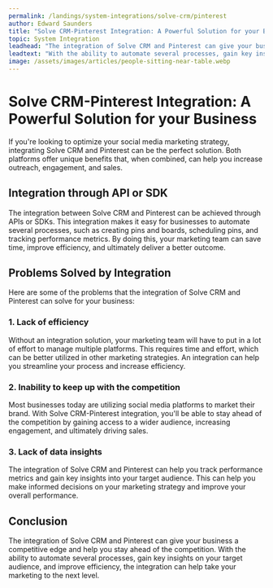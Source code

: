 ```yaml
---
permalink: /landings/system-integrations/solve-crm/pinterest
author: Edward Saunders
title: "Solve CRM-Pinterest Integration: A Powerful Solution for your Business"
topic: System Integration
leadhead: "The integration of Solve CRM and Pinterest can give your business a competitive edge and help you stay ahead of the competition"
leadtext: "With the ability to automate several processes, gain key insights on your target audience, and improve efficiency, the integration can help take your marketing to the next level."
image: /assets/images/articles/people-sitting-near-table.webp
---
```

<div class="arttext"><h1>Solve CRM-Pinterest Integration: A Powerful Solution for your Business</h1>

<p>If you're looking to optimize your social media marketing strategy, integrating Solve CRM and Pinterest can be the perfect solution. Both platforms offer unique benefits that, when combined, can help you increase outreach, engagement, and sales.</p>

<h2>Integration through API or SDK</h2>

<p>The integration between Solve CRM and Pinterest can be achieved through APIs or SDKs. This integration makes it easy for businesses to automate several processes, such as creating pins and boards, scheduling pins, and tracking performance metrics. By doing this, your marketing team can save time, improve efficiency, and ultimately deliver a better outcome.</p>

<h2>Problems Solved by Integration</h2>

<p>Here are some of the problems that the integration of Solve CRM and Pinterest can solve for your business:</p>

<h3>1. Lack of efficiency</h3>
<p>Without an integration solution, your marketing team will have to put in a lot of effort to manage multiple platforms. This requires time and effort, which can be better utilized in other marketing strategies. An integration can help you streamline your process and increase efficiency.</p>

<h3>2. Inability to keep up with the competition</h3>
<p>Most businesses today are utilizing social media platforms to market their brand. With Solve CRM-Pinterest integration, you'll be able to stay ahead of the competition by gaining access to a wider audience, increasing engagement, and ultimately driving sales.</p>

<h3>3. Lack of data insights</h3>
<p>The integration of Solve CRM and Pinterest can help you track performance metrics and gain key insights into your target audience. This can help you make informed decisions on your marketing strategy and improve your overall performance.</p>

<h2>Conclusion</h2>
<p>The integration of Solve CRM and Pinterest can give your business a competitive edge and help you stay ahead of the competition. With the ability to automate several processes, gain key insights on your target audience, and improve efficiency, the integration can help take your marketing to the next level.</p>
</div>